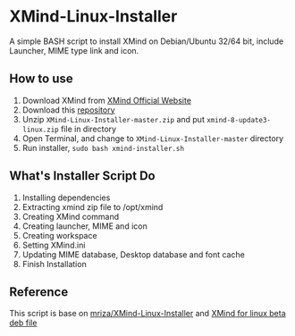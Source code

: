 # XMind-Linux-Installer

A simple BASH script to install XMind on Debian/Ubuntu 32/64 bit, include Launcher, MIME type link and icon.

## How to use

1. Download XMind from [XMind Official Website](http://www.xmind.net/download/linux/)
1. Download this [repository](https://github.com/dinos80152/XMind-Linux-Installer/archive/master.zip)
1. Unzip `XMind-Linux-Installer-master.zip` and put `xmind-8-update3-linux.zip` file in directory
1. Open Terminal, and change to `XMind-Linux-Installer-master` directory
1. Run installer, `sudo bash xmind-installer.sh`

## What's Installer Script Do

1. Installing dependencies
1. Extracting xmind zip file to /opt/xmind
1. Creating XMind command
1. Creating launcher, MIME and icon
1. Creating workspace
1. Setting XMind.ini
1. Updating MIME database, Desktop database and font cache
1. Finish Installation

## Reference

This script is base on [mriza/XMind-Linux-Installer](https://github.com/mriza/XMind-Linux-Installer) and [XMind for linux beta deb file](http://www.xmind.net/download/beta/)